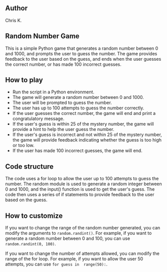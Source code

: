 ## Author
Chris K.

## Random Number Game
This is a simple Python game that generates a random number between 0 and 1000, and prompts the user to guess the number. The game provides feedback to the user based on the guess, and ends when the user guesses the correct number, or has made 100 incorrect guesses.

## How to play
* Run the script in a Python environment.
* The game will generate a random number between 0 and 1000.
* The user will be prompted to guess the number.
* The user has up to 100 attempts to guess the number correctly.
* If the user guesses the correct number, the game will end and print a congratulatory message.
* If the user's guess is within 25 of the mystery number, the game will provide a hint to help the user guess the number.
* If the user's guess is incorrect and not within 25 of the mystery number, the game will provide feedback indicating whether the guess is too high or too low.
* If the user has made 100 incorrect guesses, the game will end.
## Code structure
The code uses a for loop to allow the user up to 100 attempts to guess the number. The random module is used to generate a random integer between 0 and 1000, and the input() function is used to get the user's guess. The code then uses a series of if statements to provide feedback to the user based on the guess.

## How to customize
If you want to change the range of the random 
number generated, you can modify the arguments
to `random.randint()`. For example, if you want 
to generate a random number between 0 and 100,
you can use `random.randint(0, 100)`.

If you want to change the number of attempts
allowed, you can modify the range of the for
loop. For example, if you want to allow the 
user 50 attempts, you can use `for guess in 
range(50):`.
